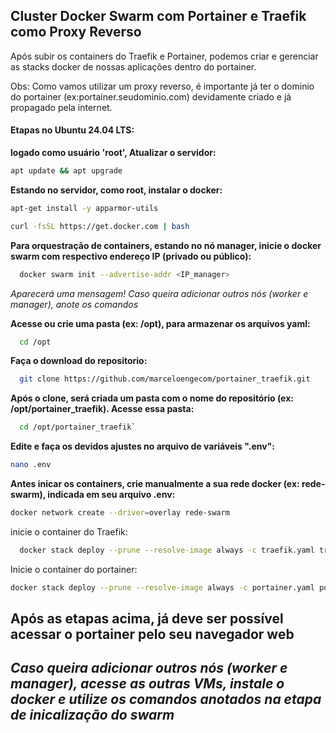 ## Cluster Docker Swarm com Portainer e Traefik como Proxy Reverso

Após subir os containers do Traefik e Portainer, podemos criar e gerenciar as stacks docker de nossas aplicações dentro do portainer.

Obs: Como vamos utilizar um proxy reverso, é importante já ter o dominio do portainer (ex:portainer.seudominio.com) devidamente criado e já propagado pela internet.


#### Etapas no Ubuntu 24.04 LTS:

**logado como usuário 'root', Atualizar o servidor:**
```bash
apt update && apt upgrade
```

**Estando no servidor, como root, instalar o docker:**
```bash
apt-get install -y apparmor-utils
```
```bash
curl -fsSL https://get.docker.com | bash
```

**Para orquestração de containers, estando no nó manager, inicie o docker swarm com respectivo endereço IP (privado ou público):**
```bash
  docker swarm init --advertise-addr <IP_manager>
```
*Aparecerá uma mensagem! Caso queira adicionar outros nós (worker e manager), anote os comandos*


**Acesse ou crie uma pasta (ex: /opt), para armazenar os arquivos yaml:**
```bash
  cd /opt
```

**Faça o download do repositorio:**
```bash
  git clone https://github.com/marceloengecom/portainer_traefik.git
```

**Após o clone, será criada um pasta com o nome do repositório (ex: /opt/portainer_traefik). Acesse essa pasta:**
```bash
  cd /opt/portainer_traefik`
```

**Edite e faça os devidos ajustes no arquivo de variáveis ".env":**
```bash
nano .env
```

**Antes inicar os containers, crie manualmente a sua rede docker (ex: rede-swarm), indicada em seu arquivo .env:**
```bash
docker network create --driver=overlay rede-swarm
```

inicie o container do Traefik:
```bash
  docker stack deploy --prune --resolve-image always -c traefik.yaml traefik
```

Inicie o container do portainer:
```bash
docker stack deploy --prune --resolve-image always -c portainer.yaml portainer
```


## Após as etapas acima, já deve ser possível acessar o portainer pelo seu navegador web

## *Caso queira adicionar outros nós (worker e manager), acesse as outras VMs, instale o docker e utilize os comandos anotados na etapa de inicalização do swarm*
